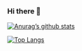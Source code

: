 ### Hi there 👋 
[![Anurag’s github stats](https://github-readme-stats.vercel.app/api?username=nadezhda-gidikova)](https://github.com/nadezhda-gidikova)

[![Top Langs](https://github-readme-stats.vercel.app/api/top-langs/?username=nadezhda-gidikova&layout=compact)](https://github.com/nadezhda-gidikova)
<!--
**nadezhda-gidikova/nadezhda-gidikova** is a ✨ _special_ ✨ repository because its `README.md` (this file) appears on your GitHub profile.

Here are some ideas to get you started:

- 🔭 I’m currently working on ...
- 🌱 I’m currently learning Java Script
- 👯 I’m looking to collaborate on ...
- 🤔 I’m looking for help with ...
- 💬 Ask me about ...
- 📫 How to reach me: ...
- 😄 Pronouns: ...
- ⚡ Fun fact: ...
-->
